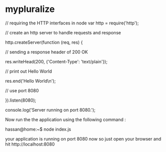 # mypluralize

// requiring the HTTP interfaces in node
var http = require('http');


// create an http server to handle requests and response

http.createServer(function (req, res) {


  // sending a response header of 200 OK
  
  res.writeHead(200, {'Content-Type': 'text/plain'});
  

  // print out Hello World
  
  res.end('Hello World\n');
  


// use port 8080

}).listen(8080);



console.log('Server running on port 8080.');

Now run the the application using the following command :


hassan@home:~$ node index.js

your application is running on port 8080 now so just open your browser and hit http://localhost:8080



